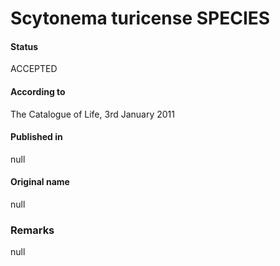 # Scytonema turicense SPECIES

#### Status
ACCEPTED

#### According to
The Catalogue of Life, 3rd January 2011

#### Published in
null

#### Original name
null

### Remarks
null